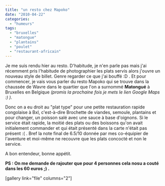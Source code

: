 ```yaml
---
title: "un resto chez Mapoko"
date: "2010-04-22"
categories: 
  - "humeurs"
tags: 
  - "bruxelles"
  - "matongue"
  - "plantains"
  - "poulet"
  - "restaurant-africain"
---
```


Je me suis rendu hier au resto. D'habitude, je n'en parle pas mais j'ai récemment pris l'habitude de photographier les plats servis alors j'ouvre un nouveau style de billet. Genre regarder ce que j'ai bouffé :D . Et pour commencer, je vais vous parler du resto Mapoko qui se trouve dans la chaussée de Wavre dans le quartier que l'on a surnommé **Matongué** à Bruxelles en Belgique _(promis la prochaine fois je mets le lien Google Maps :) )._

Donc on a eu droit au "plat type" pour une petite restauration rapide congolaise à Bxl, c'est-à-dire Brochette de viandes, semoule, plantains et pour changer, un poisson salé avec une sauce à base d'oignons. Si le service était rapide, la moitié des plats ou des boissons qu'on avait initialement commander et qui était présenté dans la carte n'était pas présent :( . Bref la note final de 6.5/10 donnée par mes co-équipier de l'aventure et moi-même ne recouvre que les plats concocté et non le service.

A bon entendeur, bonne appétit.

**PS : On me demande de rajouter que pour 4 personnes cela nosu a couté dans les 60 euros ;) .**

\[gallery link="file" columns="2"\]
